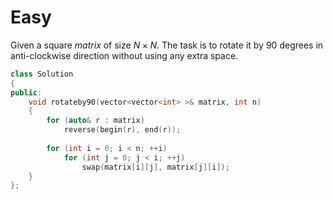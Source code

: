 # Easy

Given a square $matrix$ of size $N \times N$. The task is to rotate it by $90$ degrees in anti-clockwise direction without using any extra space.

```cpp
class Solution
{   
public:
    void rotateby90(vector<vector<int> >& matrix, int n) 
    { 
        for (auto& r : matrix)
            reverse(begin(r), end(r));
            
        for (int i = 0; i < n; ++i)
            for (int j = 0; j < i; ++j)
                swap(matrix[i][j], matrix[j][i]);
    } 
};
```
